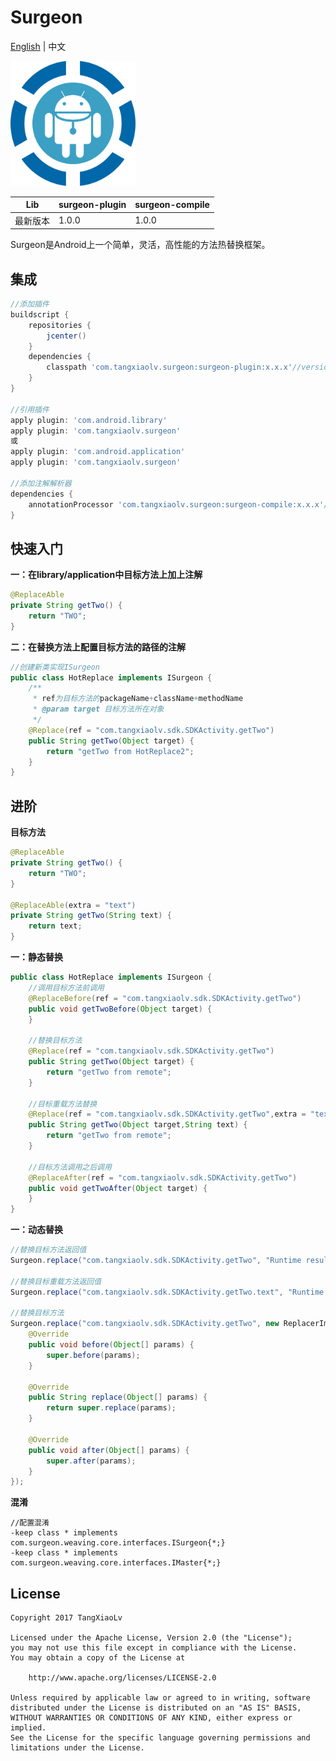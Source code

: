 # Surgeon
[English](https://github.com/TangXiaoLv/Surgeon/blob/1.0.0/README.md) | 中文

<img src="img/1.png" width = "200" height = "200"/>

|Lib|surgeon-plugin|surgeon-compile|
|:---:|:---|:---|
|最新版本|1.0.0|1.0.0|

Surgeon是Android上一个简单，灵活，高性能的方法热替换框架。

集成
---
```gradle
//添加插件
buildscript {
    repositories {
        jcenter()
    }
    dependencies {
        classpath 'com.tangxiaolv.surgeon:surgeon-plugin:x.x.x'//version参照上表
    }
}

//引用插件
apply plugin: 'com.android.library'
apply plugin: 'com.tangxiaolv.surgeon'
或
apply plugin: 'com.android.application'
apply plugin: 'com.tangxiaolv.surgeon'

//添加注解解析器
dependencies {
    annotationProcessor 'com.tangxiaolv.surgeon:surgeon-compile:x.x.x'//version参照上表
}
```

快速入门
---
**一：在library/application中目标方法上加上注解**
```java
@ReplaceAble
private String getTwo() {
    return "TWO";
}
```

**二：在替换方法上配置目标方法的路径的注解**
```java
//创建新类实现ISurgeon
public class HotReplace implements ISurgeon {
    /**
     * ref为目标方法的packageName+className+methodName
     * @param target 目标方法所在对象
     */
    @Replace(ref = "com.tangxiaolv.sdk.SDKActivity.getTwo")
    public String getTwo(Object target) {
        return "getTwo from HotReplace2";
    }
}
```

进阶
---
**目标方法**
```java
@ReplaceAble
private String getTwo() {
    return "TWO";
}

@ReplaceAble(extra = "text")
private String getTwo(String text) {
    return text;
}
```

**一：静态替换**
```java
public class HotReplace implements ISurgeon {
    //调用目标方法前调用
    @ReplaceBefore(ref = "com.tangxiaolv.sdk.SDKActivity.getTwo")
    public void getTwoBefore(Object target) {
    }
    
    //替换目标方法
    @Replace(ref = "com.tangxiaolv.sdk.SDKActivity.getTwo")
    public String getTwo(Object target) {
        return "getTwo from remote";
    }
    
    //目标重载方法替换
    @Replace(ref = "com.tangxiaolv.sdk.SDKActivity.getTwo",extra = "text")
    public String getTwo(Object target,String text) {
        return "getTwo from remote";
    }
    
    //目标方法调用之后调用
    @ReplaceAfter(ref = "com.tangxiaolv.sdk.SDKActivity.getTwo")
    public void getTwoAfter(Object target) {
    }
}

```

**一：动态替换**
```java
//替换目标方法返回值
Surgeon.replace("com.tangxiaolv.sdk.SDKActivity.getTwo", "Runtime result");

//替换目标重载方法返回值
Surgeon.replace("com.tangxiaolv.sdk.SDKActivity.getTwo.text", "Runtime result");

//替换目标方法
Surgeon.replace("com.tangxiaolv.sdk.SDKActivity.getTwo", new ReplacerImpl<String>(){
    @Override
    public void before(Object[] params) {
        super.before(params);
    }

    @Override
    public String replace(Object[] params) {
        return super.replace(params);
    }

    @Override
    public void after(Object[] params) {
        super.after(params);
    }
});
```

**混淆**
```
//配置混淆
-keep class * implements com.surgeon.weaving.core.interfaces.ISurgeon{*;}
-keep class * implements com.surgeon.weaving.core.interfaces.IMaster{*;}
```

License
---
    Copyright 2017 TangXiaoLv
    
    Licensed under the Apache License, Version 2.0 (the "License");
    you may not use this file except in compliance with the License.
    You may obtain a copy of the License at
    
        http://www.apache.org/licenses/LICENSE-2.0
    
    Unless required by applicable law or agreed to in writing, software
    distributed under the License is distributed on an "AS IS" BASIS,
    WITHOUT WARRANTIES OR CONDITIONS OF ANY KIND, either express or implied.
    See the License for the specific language governing permissions and
    limitations under the License.
